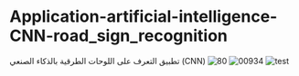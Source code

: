 
# Application-artificial-intelligence-CNN-road_sign_recognition
تطبيق التعرف على اللوحات الطرقية بالذكاء الصنعي (CNN)
![80](https://user-images.githubusercontent.com/102704259/170050783-74006e2a-0fd4-4468-9a57-6391c35fd46f.png)
![00934](https://user-images.githubusercontent.com/102704259/170050790-8eba012c-4679-459b-b7c0-249e4babf987.png)
![test](https://user-images.githubusercontent.com/102704259/170050792-5ef06e66-f9f0-4409-a9fa-1e7a47ede439.png)
